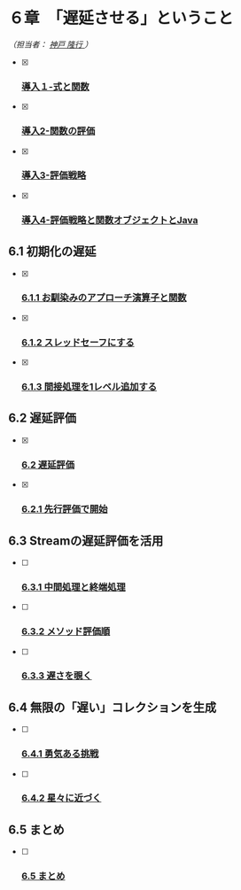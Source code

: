 # ６章　「遅延させる」ということ

*（担当者： [神戸 隆行 ](https://github.com/TakayukiKando) ）*

- [x] ### [導入１-式と関数](./6.0.1.式と関数.md)
- [x] ### [導入2-関数の評価](./6.0.2.関数の評価.md)
- [x] ### [導入3-評価戦略](./6.0.3.評価戦略.md)
- [x] ### [導入4-評価戦略と関数オブジェクトとJava](./6.0.4.評価戦略と関数オブジェクトとJava.md)

## 6.1 初期化の遅延

- [x] ### [6.1.1 お馴染みのアプローチ演算子と関数](./6.1.1.お馴染みのアプローチ.md)
- [x] ### [6.1.2 スレッドセーフにする](./6.1.2.スレッドセーフにする.md)
- [x] ### [6.1.3 間接処理を1レベル追加する](./6.1.3.間接処理を1レベル追加する.md)

## 6.2 遅延評価

- [x] ### [6.2 遅延評価](./6.2.0.遅延評価.md)
- [x] ### [6.2.1 先行評価で開始](./6.2.1.先行評価で開始.md)

## 6.3 Streamの遅延評価を活用

- [ ] ### [6.3.1 中間処理と終端処理](./6.3.1.中間処理と終端処理.md)
- [ ] ### [6.3.2 メソッド評価順](./6.3.2.メソッド評価順.md)
- [ ] ### [6.3.3 遅さを覗く](./6.3.3.遅さを覗く.md)

## 6.4 無限の「遅い」コレクションを生成

- [ ] ### [6.4.1 勇気ある挑戦](./6.4.1.勇気ある挑戦.md)
- [ ] ### [6.4.2 星々に近づく](./6.4.2.星々に近づく.md)

## 6.5 まとめ

- [ ] ### [6.5 まとめ](./6.5.0.まとめ.md)

